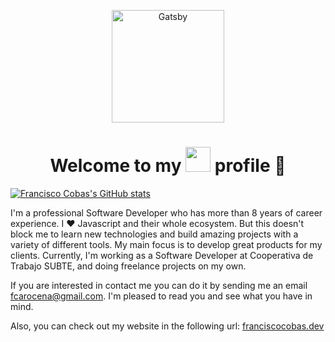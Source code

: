 <p align="center">
  <a href="https://www.franciscocobas.dev" target="_blank">
    <img alt="Gatsby" src="https://www.franciscocobas.dev/logos/fc-logo.png" width="180" />
  </a>
</p>
<h1 align="center">Welcome to my <img src="https://github.githubassets.com/images/modules/logos_page/GitHub-Mark.png" width="40" height="40" /> profile 🔭</h1>

[![Francisco Cobas's GitHub stats](https://github-readme-stats.vercel.app/api?username=franciscocobas)](https://github.com/franciscocobas/github-readme-stats)

I'm a professional Software Developer who has more than 8 years of career experience. I ❤️ Javascript and their whole ecosystem. But this doesn't block me to learn new technologies and build amazing projects with a variety of different tools. My main focus is to develop great products for my clients.
Currently, I'm working as a Software Developer at Cooperativa de Trabajo SUBTE, and doing freelance projects on my own.

If you are interested in contact me you can do it by sending me an email fcarocena@gmail.com. I'm pleased to read you and see what you have in mind.

Also, you can check out my website in the following url: [franciscocobas.dev](https://franciscocobas.dev)
